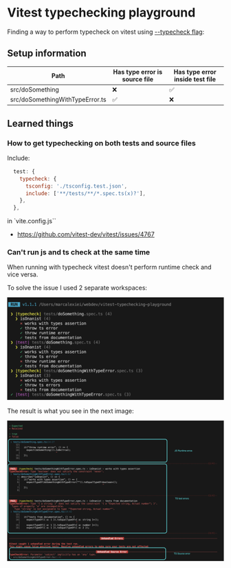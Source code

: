 # Vitest typechecking playground

Finding a way to perform typecheck on vitest using [--typecheck flag](https://vitest.dev/guide/testing-types.html#run-typechecking):

## Setup information

| Path                            | Has type error is source file | Has type error inside test file |
|---------------------------------|-------------------------------|---------------------------------|
| src/doSomething                 | ❌                             | ✅                               |
| src/doSomethingWithTypeError.ts | ✅                             | ❌                               |

## Learned things

### How to get typechecking on both tests and source files

Include:

```js
  test: {
    typecheck: {
      tsconfig: './tsconfig.test.json',
      include: ['**/tests/**/*.spec.ts(x)?'],
    },
  },
```

in `vite.config.js``

- https://github.com/vitest-dev/vitest/issues/4767

### Can't run js and ts check at the same time

When running with typecheck vitest doesn't perform runtime check and vice versa.

To solve the issue I used 2 separate workspaces:

![workspace std](./docs/workspace-run-std.png)

The result is what you see in the next image:

![error std](./docs/type-runtime-errors-std.png)
